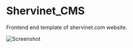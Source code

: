 # Shervinet_CMS
Frontend end template of shervinet.com website.

![Screenshot](https://s8.uupload.ir/files/shervinet_ik4i.jpg)
